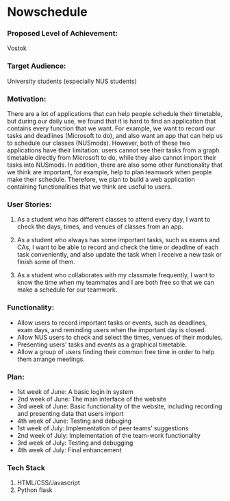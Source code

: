 # Nowschedule

### Proposed Level of Achievement: 
Vostok

### Target Audience: 
University students (especially NUS students)

### Motivation:
There are a lot of applications that can help people schedule their timetable, but during our daily use, we found that it is hard to find an application that contains every function that we want. For example, we want to record our tasks and deadlines (Microsoft to do), and also want an app that can help us to schedule our classes (NUSmods). However, both of these two applications have their limitation: users cannot see their tasks from a graph timetable directly from Microsoft to do, while they also cannot import their tasks into NUSmods. In addition, there are also some other functionality that we think are important, for example, help to plan teamwork when people make their schedule. Therefore, we plan to build a web application containing functionalities that we think are useful to users.

### User Stories:
1. As a student who has different classes to attend every day, I want to check the days, times, and venues of classes from an app.

2. As a student who always has some important tasks, such as exams and CAs, I want to be able to record and check the time or deadline of each task conveniently, and also update the task when I receive a new task or finish some of them.

3. As a student who collaborates with my classmate frequently, I want to know the time when my teammates and I are both free so that we can make a schedule for our teamwork.

### Functionality:
- Allow users to record important tasks or events, such as deadlines, exam days, and reminding users when the important day is closed.
- Allow NUS users to check and select the times, venues of their modules.
- Presenting users' tasks and events as a graphical timetable.
- Allow a group of users finding their common free time in order to help them arrange meetings.



### Plan:
- 1st week of June: A basic login in system
- 2nd week of June: The main interface of the website
- 3rd week of June: Basic functionality of the website, including recording and presenting data that users import
- 4th week of June: Testing and debuging
- 1st week of July: Implementation of peer teams’ suggestions
- 2nd week of July: Implementation of the team-work functionality
- 3rd week of July: Testing and debugging
- 4th week of July: Final enhancement

### Tech Stack
1. HTML/CSS/Javascript
2. Python flask

